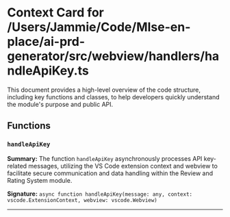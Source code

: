# Context Card for /Users/Jammie/Code/MIse-en-place/ai-prd-generator/src/webview/handlers/handleApiKey.ts

This document provides a high-level overview of the code structure, including key functions and classes, to help developers quickly understand the module's purpose and public API.

## Functions

### `handleApiKey`

**Summary:** The function `handleApiKey` asynchronously processes API key-related messages, utilizing the VS Code extension context and webview to facilitate secure communication and data handling within the Review and Rating System module.

**Signature:** `async function handleApiKey(message: any, context: vscode.ExtensionContext, webview: vscode.Webview)`

---

